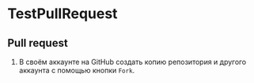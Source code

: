 # TestPullRequest

## Pull request

1. В своём аккаунте на GitHub создать копию репозитория и другого аккаунта с помощью кнопки `Fork`.